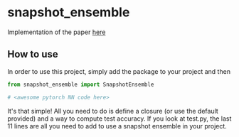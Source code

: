 # snapshot_ensemble

Implementation of the paper [here](https://arxiv.org/pdf/1704.00109.pdf)

## How to use
In order to use this project, simply add the package to your project and then
```python
from snapshot_ensemble import SnapshotEnsemble

# <awesome pytorch NN code here>
```
It's that simple! All you need to do is define a closure (or use the default provided) and a way to compute test
accuracy. If you look at test.py, the last 11 lines are all you need to add to use a snapshot ensemble in your
project.
